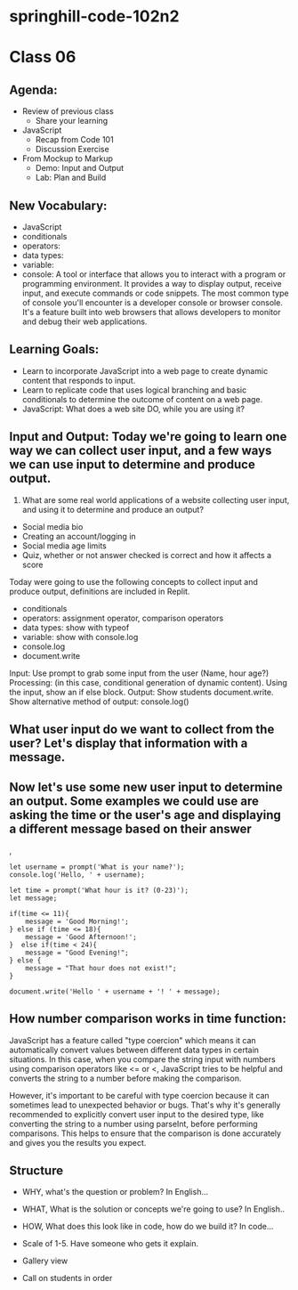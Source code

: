 # springhill-code-102n2

# Class 06
## Agenda:
- Review of previous class
  - Share your learning
- JavaScript
  - Recap from Code 101
  - Discussion Exercise
- From Mockup to Markup
  - Demo: Input and Output
  - Lab: Plan and Build

## New Vocabulary:
- JavaScript
- conditionals
- operators: 
- data types: 
- variable:
- console: A tool or interface that allows you to interact with a program or programming environment. It provides a way to display output, receive input, and execute commands or code snippets. The most common type of console you'll encounter is a developer console or browser console. It's a feature built into web browsers that allows developers to monitor and debug their web applications.

## Learning Goals:
- Learn to incorporate JavaScript into a web page to create dynamic content that responds to input.
- Learn to replicate code that uses logical branching and basic conditionals to determine the outcome of content on a web page.
- JavaScript: What does a web site DO, while you are using it?

## Input and Output: Today we're going to learn one way we can collect user input, and a few ways we can use input to determine and produce output.

1. What are some real world applications of a website collecting user input, and using it to determine and produce an output?
  - Social media bio
  - Creating an account/logging in
  - Social media age limits
  - Quiz, whether or not answer checked is correct and how it affects a score
  
Today were going to use the following concepts to collect input and produce output, definitions are included in Replit.
- conditionals
- operators: assignment operator, comparison operators
- data types: show with typeof
- variable: show with console.log
- console.log
- document.write

Input: Use prompt to grab some input from the user (Name, hour age?)
Processing: (in this case, conditional generation of dynamic content). Using the input, show an if else block.
Output: Show students document.write. Show alternative method of output: console.log()

## What user input do we want to collect from the user? Let's display that information with a message.
## Now let's use some new user input to determine an output. Some examples we could use are asking the time or the user's age and displaying a different message based on their answer
,
```
let username = prompt('What is your name?');
console.log('Hello, ' + username);

let time = prompt('What hour is it? (0-23)');
let message;

if(time <= 11){
    message = 'Good Morning!';
} else if (time <= 18){
    message = 'Good Afternoon!';
}  else if(time < 24){
    message = "Good Evening!";
} else {
    message = "That hour does not exist!";
}

document.write('Hello ' + username + '! ' + message);
```

## How number comparison works in time function:
JavaScript has a feature called "type coercion" which means it can automatically convert values between different data types in certain situations. In this case, when you compare the string input with numbers using comparison operators like <= or <, JavaScript tries to be helpful and converts the string to a number before making the comparison.

However, it's important to be careful with type coercion because it can sometimes lead to unexpected behavior or bugs. That's why it's generally recommended to explicitly convert user input to the desired type, like converting the string to a number using parseInt, before performing comparisons. This helps to ensure that the comparison is done accurately and gives you the results you expect.

## Structure

- WHY, what's the question or problem? In English...
- WHAT, What is the solution or concepts we're going to use? In English..
- HOW, What does this look like in code, how do we build it? In code...

- Scale of 1-5. Have someone who gets it explain.
- Gallery view
- Call on students in order

